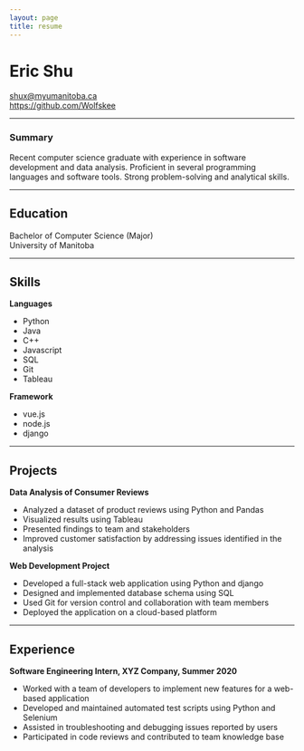 ```yaml
---
layout: page
title: resume
---
```

# Eric Shu
shux@myumanitoba.ca  
https://github.com/Wolfskee  

---

### Summary  
Recent computer science graduate with experience in software development and data analysis. Proficient in several programming languages and software tools. Strong problem-solving and analytical skills.   

---
## Education

Bachelor of Computer Science (Major)  
University of Manitoba   

---
## Skills
**Languages**
- Python
- Java
- C++
- Javascript
- SQL
- Git
- Tableau  

**Framework**
- vue.js
- node.js
- django   
---
## Projects
**Data Analysis of Consumer Reviews**

- Analyzed a dataset of product reviews using Python and Pandas
- Visualized results using Tableau
- Presented findings to team and stakeholders
- Improved customer satisfaction by addressing issues identified in the analysis

**Web Development Project**

- Developed a full-stack web application using Python and django
- Designed and implemented database schema using SQL
- Used Git for version control and collaboration with team members
- Deployed the application on a cloud-based platform   
---
## Experience

**Software Engineering Intern, XYZ Company, Summer 2020**

- Worked with a team of developers to implement new features for a web-based application
- Developed and maintained automated test scripts using Python and Selenium
- Assisted in troubleshooting and debugging issues reported by users
- Participated in code reviews and contributed to team knowledge base   
